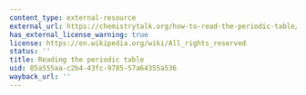 ```yaml
---
content_type: external-resource
external_url: https://chemistrytalk.org/how-to-read-the-periodic-table/#:~:text=The%20periodic%20table%20is%20organized,tells%20us%20about%20their%20properties.
has_external_license_warning: true
license: https://en.wikipedia.org/wiki/All_rights_reserved
status: ''
title: Reading the periodic table
uid: 85a555aa-c2b4-43fc-9785-57a64355a536
wayback_url: ''
---
```

